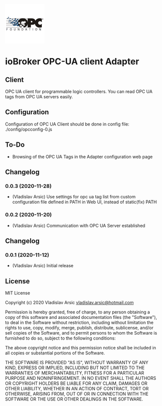 ![Logo](admin/opcua.png)
# ioBroker OPC-UA client Adapter

## Client
OPC UA client for programmable logic controllers.
You can read OPC UA tags from OPC UA servers easily.

## Configuration
Configuration of OPC UA Client should be done in config file:
./config/opcconfig-0.js

## To-Do
- Browsing of the OPC UA Tags in the Adapter configuration web page

## Changelog
### 0.0.3 (2020-11-28)
* (Vladislav Arsic) Use settings for opc ua tag list from custom configuration file defined in PATH in Web UI,
  instead of static(fix) PATH

### 0.0.2 (2020-11-20)
* (Vladislav Arsic) Communication with OPC UA Server established

## Changelog
### 0.0.1 (2020-11-12)
* (Vladislav Arsic) Initial release

## License
MIT License

Copyright (c) 2020 Vladislav Arsic vladislav.arsic@hotmail.com

Permission is hereby granted, free of charge, to any person obtaining a copy
of this software and associated documentation files (the "Software"), to deal
in the Software without restriction, including without limitation the rights
to use, copy, modify, merge, publish, distribute, sublicense, and/or sell
copies of the Software, and to permit persons to whom the Software is
furnished to do so, subject to the following conditions:

The above copyright notice and this permission notice shall be included in all
copies or substantial portions of the Software.

THE SOFTWARE IS PROVIDED "AS IS", WITHOUT WARRANTY OF ANY KIND, EXPRESS OR
IMPLIED, INCLUDING BUT NOT LIMITED TO THE WARRANTIES OF MERCHANTABILITY,
FITNESS FOR A PARTICULAR PURPOSE AND NONINFRINGEMENT. IN NO EVENT SHALL THE
AUTHORS OR COPYRIGHT HOLDERS BE LIABLE FOR ANY CLAIM, DAMAGES OR OTHER
LIABILITY, WHETHER IN AN ACTION OF CONTRACT, TORT OR OTHERWISE, ARISING FROM,
OUT OF OR IN CONNECTION WITH THE SOFTWARE OR THE USE OR OTHER DEALINGS IN THE
SOFTWARE.